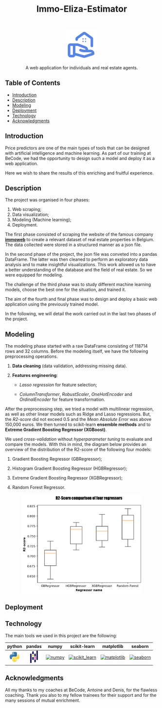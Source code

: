

<h1 align="center"> Immo-Eliza-Estimator </h1> <br>
<p align="center">
  <a href="https://immo-eliza-estimator.onrender.com/">
    <img alt="Immo-Eliza-Estimator" title="Immo-Eliza-Estimator" src="images/real_estate_agent.png" width="100">
  </a>
</p>

<p align="center">
  A web application for individuals and real estate agents.
</p>



<!-- START doctoc generated TOC please keep comment here to allow auto update -->
<!-- DON'T EDIT THIS SECTION, INSTEAD RE-RUN doctoc TO UPDATE -->
## Table of Contents

- [Introduction](#introduction)
- [Description](#description)
- [Modeling](#modeling)
- [Deployment](#deployement)
- [Technology](#technology)
- [Acknowledgments](#acknowledgments)

<!-- END doctoc generated TOC please keep comment here to allow auto update -->

## Introduction

Price predictors are one of the main types of tools that can be designed with artificial intelligence and machine learning. As part of our training at BeCode, we had the opportunity to design such a model and deploy it as a web application.

Here we wish to share the results of this enriching and fruitful experience.


## Description

The project was organised in four phases:

1. Web scraping;
2. Data visualization;
3. Modeling (Machine learning);
4. Deployment.

The first phase consisted of scraping the website of the famous company [**immoweb**](https://www.immoweb.be/en) to create a relevant dataset of real estate properties in Belgium. The data collected were stored in a structured manner as a json file.

In the second phase of the project, the json file was conveted into a pandas DataFrame. The latter was then cleaned to perform an exploratory data analysis and to make insightful visualizations. This work allowed us to have a better understanding of the database and the field of real estate. So we were equipped for modeling.

The challenge of the third phase was to study different machine learning models, choose the best one for the situation, and trained it.

The aim of the fourth and final phase was to design and deploy a basic web application using the previously trained model.

In the following, we will detail the work carried out in the last two phases of the project.


## Modeling

The modeling phase started with a raw DataFrame consisting of 118714 rows and 32 columns. Before the modeling itself, we have the following preprocessing operations.

1. **Data cleaning** (data validation, addressing missing data).

2. **Features engineering**:

    - *Lasso regression* for feature selection;

    - *ColumnTransformer*, *RobustScaler*, *OneHotEncoder* and *OrdinalEncoder* for feature transformation.


After the preprocessing step, we tried a model with multilinear regression, as well as other linear models such as Ridge and Lasso regressions. But, the *R2-score* did not exceed 0.5 and the *Mean Absolute Error* was above 150,000 euros. We then turned to scikit-learn **ensemble methods** and to **Extreme Gradient Boosting Regressor (XGBoost)**.

We used *cross-validation* without *hyperparameter tuning* to evaluate and compare the models. With this in mind, the diagram below provides an overview of the distribution of the R2-score of the following four models:

1. Gradient Boosting Regressor (GBRegressor);

2. Histogram Gradient Boosting Regressor (HGBRegressor); 

3. Extreme Gradient Boosting Regressor (XGBRegressor);

4. Random Forest Regressor.


<p align="center">
  <img src = "images/regressors_comparison.png" width=400>
</p>



## Deployment



## Technology

The main tools we used in this project are the following:

| python | pandas | numpy | scikit-learn | matplotlib | seaborn |
|:------:|:------:|:------:|------|:------:|:------:|
| <a href="https://www.python.org" target="_blank" rel="noreferrer"> <img src="https://raw.githubusercontent.com/devicons/devicon/master/icons/python/python-original.svg" alt="python" width="40" height="40"/> </a> | <a href="https://pandas.pydata.org/" target="_blank" rel="noreferrer"> <img src="https://raw.githubusercontent.com/devicons/devicon/2ae2a900d2f041da66e950e4d48052658d850630/icons/pandas/pandas-original.svg" alt="pandas" width="40" height="40"/></a> | <a href="https://numpy.org/" target="_blank" rel="noreferrer"> <img src="https://numpy.org/images/logo.svg" alt="numpy" width="40" height="40"/></a> | <a href="https://scikit-learn.org/" target="_blank" rel="noreferrer"> <img src="https://upload.wikimedia.org/wikipedia/commons/0/05/Scikit_learn_logo_small.svg" alt="scikit_learn" width="40" height="40"/> | <a href="https://matplotlib.org/" target="_blank" rel="noreferrer"> <img src="https://matplotlib.org/_static/images/documentation.svg" alt="matplotlib" width="40" height="30"/></a> | </a> <a href="https://seaborn.pydata.org/" target="_blank" rel="noreferrer"> <img src="https://seaborn.pydata.org/_images/logo-mark-lightbg.svg" alt="seaborn" width="40" height="40"/></a> |


## Acknowledgments

All my thanks to my coaches at BeCode, Antoine and Denis, for the flawless coaching. Thank you also to my fellow trainees for their support and for the many sessions of mutual enrichment.